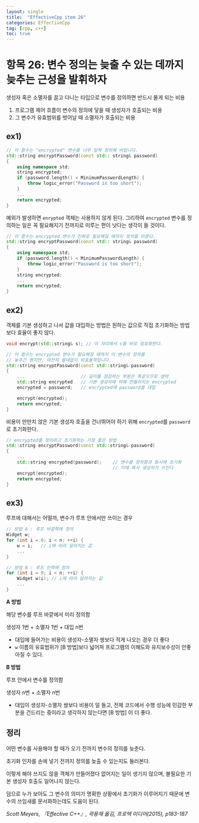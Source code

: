 ```yaml
---
layout: single
title:  "EffectiveCpp item 26"
categories: EffectiveCpp
tag: [cpp, c++]
toc: true
---
```

# **항목 26: 변수 정의는 늦출 수 있는 데까지 늦추는 근성을 발휘하자**
생성자 혹은 소멸자를 끌고 다니는 타입으로 변수를 정의하면 반드시 물게 되는 비용

1. 프로그램 제어 흐름이 변수의 정의에 닿을 때 생성자가 호출되는 비용
2. 그 변수가 유효범위를 벗어날 때 소멸자가 호출되는 비용
## **ex1)**

```cpp
// 이 함수는 "encrypted" 변수를 너무 일찍 정의해 버립니다.
std::string encryptPassword(const std:: string& password)
{
    using namespace std;
    string encrypted;
    if (password.length() < MinimumPasswordLength) {
        throw logic_error("Password is too short");
    }
    ...
    return encrypted;
}
```
예외가 발생하면 `enrypted` 객체는 사용하지 않게 된다. 그리하여 `encrypted` 변수를 정의하는 일은 꼭 필요해지기 전까지로 미루는 편이 낫다는 생각이 들 것이다.

```cpp
// 이 함수는 encrypted 변수가 진짜로 필요해질 때까지 정의를 미룬다.
std::string encryptPassword(const std:: string& password)
{
    using namespace std;
    if (password.length() < MinimumPasswordLength) {
        throw logic_error("Password is too short");
    }
    string encrypted;
    ...
    return encrypted;
}
```

## **ex2)**

객체를 기본 생성하고 나서 값을 대입하는 방법은 원하는 값으로 직접 초기화하는 방법보다 효율이 좋지 않다.

```cpp
void encrypt(std::string& s); // 이 자리에서 s를 바로 암호화한다.
```

```cpp
// 이 함수는 encrypted 변수가 필요해질 때까지 이 변수의 정의를
// 늦추긴 했지만, 여전히 쓸데없이 비효율적입니다.
std::string encryptPassword(const std::string& password)
{
    ...                     // 길이를 점검하는 부분은 똑같으므로 생략
    std::string encrypted   // 기본 생성자에 의해 만들어지는 encrypted
    encrypted = password;   // encrypted에 password를 대입

    encrypt(encrypted);
    return encrypted;
}
```
비용이 만만치 않은 기본 생성자 호출을 건너뛰어야 하기 위해 `encrypted`를 `password`로 초기화한다.

```cpp
// encrypted를 정의하고 초기화하는 가장 좋은 방법
std::string encryptPassword(const std::string& password)
{
    ...
    std::string encrypted(password);    // 변수를 정의함과 동시에 초기화
                                        // 이때 복사 생성자가 쓰인다
    encrypt(encrypted);
    return encrypted;
}
```
## **ex3)**

루프에 대해서는 어떨까, 변수가 루프 안에서만 쓰이는 경우
```cpp
// 방법 A : 루프 바깥쪽에 정의
Widget w;
for (int i = 0; i < n; ++i) {
    w = i;   // i에 따라 달라지는 값
    ...
}
```
```cpp
// 방법 B : 루프 안쪽에 정의
for (int i = 0; i < n; ++i) {
    Widget w(i); // i에 따라 달라지는 값
    ...
}
```

**A 방법**

해당 변수를 루프 바깥에서 미리 정의함

생성자 1번 + 소멸자 1번 + 대입 n번

 - 대입에 들어가는 비용이 생성자-소멸자 쌍보다 적게 나오는 경우 더 좋다
 - `w` 이름의 유효범위가 [B 방법]보다 넓어져 프로그램의 이해도와 유지보수성이 안좋아질 수 있다.

**B 방법**

루프 안에서 변수를 정의함

생성자 n번 + 소멸자 n번

- 대입이 생성자-소멸자 쌍보다 비용이 덜 들고, 전체 코드에서 수행 성능에 민감한 부분을 건드리는 중이라고 생각하지 않는다면 [B 방법] 이 더 좋다.


## 정리

어떤 변수를 사용해야 할 때가 오기 전까지 변수의 정의를 늦춘다.

초기화 인자를 손에 넣기 전까지 정의를 늦출 수 있는지도 둘러본다.

이렇게 해야 쓰지도 않을 객체가 만들어졌다 없어지는 일이 생기지 않으며, 불필요한 기본 생성자 호출도 일어나지 않는다.

덤으로 누가 보아도 그 변수의 의미가 명확한 상황에서 초기화가 이루어지기 때문에 변수의 쓰임새를 문서화하는데도 도움이 된다.


*Scott Meyers, 『Effective C++』, 곽용재 옮김, 프로텍 미디어(2015), p183-187*